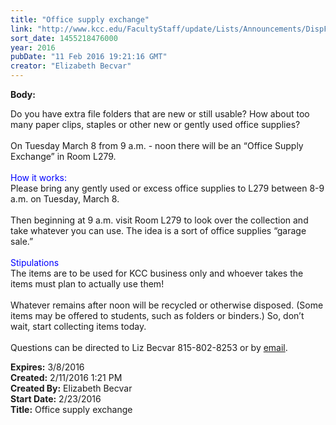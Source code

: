 ```yaml
---
title: "Office supply exchange"
link: "http://www.kcc.edu/FacultyStaff/update/Lists/Announcements/DispForm.aspx?ID=2163"
sort_date: 1455218476000
year: 2016
pubDate: "11 Feb 2016 19:21:16 GMT"
creator: "Elizabeth Becvar"
---
```


<div><b>Body:</b> <div class="ExternalClassDFFBAC15829E4C5DAE933F0B31592AB0"><p>​Do you have extra file folders that are new or still usable? How about too many paper clips, staples or other new or gently used office supplies?<br /><br />On Tuesday March 8 from 9 a.m. - noon there will be an “Office Supply Exchange” in Room L279.<br /><br /><span style="color:blue">How it works:</span><br />Please bring any gently used or excess office supplies to L279 between 8-9 a.m. on Tuesday, March 8.<br /><br />Then beginning at 9 a.m. visit Room L279 to look over the collection and take whatever you can use. The idea is a sort of office supplies “garage sale.”<br /><br /><span style="color:blue">Stipulations</span><br />The items are to be used for KCC business only and whoever takes the items must plan to actually use them!<br /><br />Whatever remains after noon will be recycled or otherwise disposed. (Some items may be offered to students, such as folders or binders.) So, don’t wait, start collecting items today.<br /><br />Questions can be directed to Liz Becvar 815-802-8253 or by <a href="mailto:ebecvar@kcc.edu">email</a>.<br /></p></div></div>
<div><b>Expires:</b> 3/8/2016</div>
<div><b>Created:</b> 2/11/2016 1:21 PM</div>
<div><b>Created By:</b> Elizabeth Becvar</div>
<div><b>Start Date:</b> 2/23/2016</div>
<div><b>Title:</b> Office supply exchange</div>
